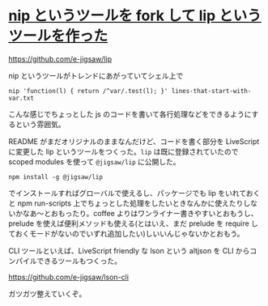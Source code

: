 # [nip というツールを fork して lip というツールを作った](/2015/05/22/created-lip.html)

https://github.com/e-jigsaw/lip

nip というツールがトレンドにあがっていてシェル上で

```
nip 'function(l) { return /^var/.test(l); }' lines-that-start-with-var.txt
```

こんな感じでちょっとした js のコードを書いて各行処理などをできるようにするという雰囲気。

README がまだオリジナルのままなんだけど、コードを書く部分を LiveScript に変更した lip というツールをつくった。`lip` は既に登録されていたので scoped modules を使って `@jigsaw/lip` に公開した。

```
npm install -g @jigsaw/lip
```

でインストールすればグローバルで使えるし、パッケージでも lip をいれておくと npm run-scripts 上でちょっとした処理をしたいときなんかに使えたりしないかなあ〜とおもったり。coffee よりはワンライナー書きやすいとおもうし、prelude を使えば便利メソッドも使える(とはいえ、まだ prelude を require しておくモードがないのでいずれ追加したい)しいいんじゃないかとおもう。

CLI ツールといえば、LiveScript friendly な lson という altjson を CLI からコンパイルできるツールもつくった。

https://github.com/e-jigsaw/lson-cli

ガツガツ整えていくぞ。
